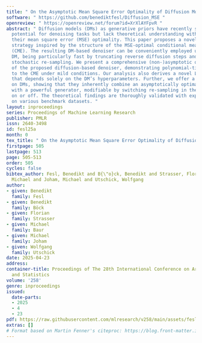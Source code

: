 ```yaml
---
title: " On the Asymptotic Mean Square Error Optimality of Diffusion Models "
software: " https://github.com/benediktfesl/Diffusion_MSE "
openreview: " https://openreview.net/forum?id=XrXlAYFpvR "
abstract: " Diffusion models (DMs) as generative priors have recently shown great
  potential for denoising tasks but lack theoretical understanding with respect to
  their mean square error (MSE) optimality. This paper proposes a novel denoising
  strategy inspired by the structure of the MSE-optimal conditional mean estimator
  (CME). The resulting DM-based denoiser can be conveniently employed using a pre-trained
  DM, being particularly fast by truncating reverse diffusion steps and not requiring
  stochastic re-sampling. We present a comprehensive (non-)asymptotic optimality analysis
  of the proposed diffusion-based denoiser, demonstrating polynomial-time convergence
  to the CME under mild conditions. Our analysis also derives a novel Lipschitz constant
  that depends solely on the DM’s hyperparameters. Further, we offer a new perspective
  on DMs, showing that they inherently combine an asymptotically optimal denoiser
  with a powerful generator, modifiable by switching re-sampling in the reverse process
  on or off. The theoretical findings are thoroughly validated with experiments based
  on various benchmark datasets. "
layout: inproceedings
series: Proceedings of Machine Learning Research
publisher: PMLR
issn: 2640-3498
id: fesl25a
month: 0
tex_title: " On the Asymptotic Mean Square Error Optimality of Diffusion Models "
firstpage: 505
lastpage: 513
page: 505-513
order: 505
cycles: false
bibtex_author: Fesl, Benedikt and B{\"o}ck, Benedikt and Strasser, Florian and Baur,
  Michael and Joham, Michael and Utschick, Wolfgang
author:
- given: Benedikt
  family: Fesl
- given: Benedikt
  family: Böck
- given: Florian
  family: Strasser
- given: Michael
  family: Baur
- given: Michael
  family: Joham
- given: Wolfgang
  family: Utschick
date: 2025-04-23
address:
container-title: Proceedings of The 28th International Conference on Artificial Intelligence
  and Statistics
volume: '258'
genre: inproceedings
issued:
  date-parts:
  - 2025
  - 4
  - 23
pdf: https://raw.githubusercontent.com/mlresearch/v258/main/assets/fesl25a/fesl25a.pdf
extras: []
# Format based on Martin Fenner's citeproc: https://blog.front-matter.io/posts/citeproc-yaml-for-bibliographies/
---
```

